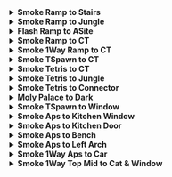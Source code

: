 <details>
  <summary><strong>Smoke Ramp to Stairs</strong></summary>
  <br>
  
  Normal Throw  <br>
  Loose lineup

  <div align="center">
    <img src="img\smoke_ramp_stairs_pos.png" alt="Position" width="33%"/>
    <img src="img\smoke_ramp_stairs_angle.png" alt="Angle" width="33%"/>
    <img src="img\smoke_ramp_stairs_result.png" alt="Result" width="33%"/>
  </div>
  
</details>

<details>
  <summary><strong>Smoke Ramp to Jungle</strong></summary>
  <br>
  
  Normal Throw  <br>
  Loose lineup

  <div align="center">
    <img src="img\smoke_ramp_jungle_pos.png" alt="Position" width="33%"/>
    <img src="img\smoke_ramp_jungle_angle.png" alt="Angle" width="33%"/>
    <img src="img\smoke_ramp_jungle_result.png" alt="Result" width="33%"/>
  </div>
  
</details>

<details>
  <summary><strong>Flash Ramp to ASite</strong></summary>
  <br>
  
  Normal Throw  <br>
  Loose lineup

  <div align="center">
    <img src="img\flash_ramp_asite_pos.png" alt="Position" width="33%"/>
    <img src="img\flash_ramp_asite_angle.png" alt="Angle" width="33%"/>
    <img src="img\flash_ramp_asite_result.png" alt="Result" width="33%"/>
  </div>
  
</details>

<details>
  <summary><strong>Smoke Ramp to CT</strong></summary>
  <br>
  
  Jump Throw  <br>
  Loose lineup

  <div align="center">
    <img src="img\smoke_ramp_ct_pos.png" alt="Position" width="33%"/>
    <img src="img\smoke_ramp_ct_angle.png" alt="Angle" width="33%"/>
    <img src="img\smoke_ramp_ct_result.png" alt="Result" width="33%"/>
  </div>
  
</details>

<details>
  <summary><strong>Smoke 1Way Ramp to CT</strong></summary>
  <br>
  
  Normal Throw  <br>
  Precise lineup

  <div align="center">
    <img src="img\smoke_1w_ramp_ct_pos.png" alt="Position" width="33%"/>
    <img src="img\smoke_1w_ramp_ct_angle.png" alt="Angle" width="33%"/>
    <img src="img\smoke_1w_ramp_ct_result.png" alt="Result" width="33%"/>
  </div>
  
</details>

<details>
  <summary><strong>Smoke TSpawn to CT</strong></summary>
  <br>
  
  Jump Throw  <br>
  Loose lineup

  <div align="center">
    <img src="img\smoke_t_ct_pos.png" alt="Position" width="33%"/>
    <img src="img\smoke_t_ct_angle.png" alt="Angle" width="33%"/>
    <img src="img\smoke_t_ct_result.png" alt="Result" width="33%"/>
  </div>
  
</details>

<details>
  <summary><strong>Smoke Tetris to CT</strong></summary>
  <br>
  
  Normal Throw  <br>
  Loose lineup

  <div align="center">
    <img src="img\smoke_tetris_ct_pos.png" alt="Position" width="33%"/>
    <img src="img\smoke_tetris_ct_angle.png" alt="Angle" width="33%"/>
    <img src="img\smoke_tetris_ct_result.png" alt="Result" width="33%"/>
  </div>
  
</details>

<details>
  <summary><strong>Smoke Tetris to Jungle</strong></summary>
  <br>
  
  Normal Throw  <br>
  Loose lineup

  <div align="center">
    <img src="img\smoke_tetris_jungle_pos.png" alt="Position" width="33%"/>
    <img src="img\smoke_tetris_jungle_angle.png" alt="Angle" width="33%"/>
    <img src="img\smoke_tetris_jungle_result.png" alt="Result" width="33%"/>
  </div>
  
</details>

<details>
  <summary><strong>Smoke Tetris to Connector</strong></summary>
  <br>
  
  Normal Throw  <br>
  Loose lineup

  <div align="center">
    <img src="img\smoke_tetris_con_pos.png" alt="Position" width="33%"/>
    <img src="img\smoke_tetris_con_angle.png" alt="Angle" width="33%"/>
    <img src="img\smoke_tetris_con_result.png" alt="Result" width="33%"/>
  </div>
  
</details>

<details>
  <summary><strong>Moly Palace to Dark</strong></summary>
  <br>
  
  Running Throw  <br>
  Loose lineup (better release late than early)

  <div align="center">
    <img src="img\moly_palace_dark_pos.png" alt="Position" width="45%"/>
    <img src="img\moly_palace_dark_angle.png" alt="Angle" width="45%"/>
    <img src="img\moly_palace_dark_throw.png" alt="Throw" width="45%"/>
    <img src="img\moly_palace_dark_result.png" alt="Result" width="45%"/>
  </div>
  
</details>

<details>
  <summary><strong>Smoke TSpawn to Window</strong></summary>
  <br>
  
  Crouch Walk Jump Throw<br>
  Precise lineup

  <div align="center">
    <img src="img\smoke_t_window_pos.png" alt="Position" width="45%"/>
    <img src="img\smoke_t_window_start.png" alt="Start" width="45%"/>
    <img src="img\smoke_t_window_throw.png" alt="Throw" width="45%"/>
    <img src="img\smoke_t_window_result.png" alt="Result" width="45%"/>
  </div>
  
  Walk Right + Jump Throw<br>
  Precise lineup

  <div align="center">
    <img src="img\smoke_t_window_alt1_pos.png" alt="Position" width="33%"/>
    <img src="img\smoke_t_window_alt1_angle.png" alt="Angle" width="33%"/>
    <img src="img\smoke_t_window_alt1_result.png" alt="Result" width="33%"/>
  </div>

</details>

<details>
  <summary><strong>Smoke Aps to Kitchen Window</strong></summary>
  <br>
  
  Jump Throw  <br>
  Loose lineup

  <div align="center">
    <img src="img\smoke_aps_kitchenwindow_angle.png" alt="Angle" width="45%"/>
    <img src="img\smoke_aps_kitchenwindow_result.png" alt="Result" width="45%"/>
  </div>
  
</details>

<details>
  <summary><strong>Smoke Aps to Kitchen Door</strong></summary>
  <br>
  
  Jump Throw  <br>
  Loose lineup

  <div align="center">
    <img src="img\smoke_aps_kitchen_door_pos.png" alt="Pos" width="33%"/>
    <img src="img\smoke_aps_kitchen_door_angle.png" alt="Angle" width="33%"/>
    <img src="img\smoke_aps_kitchen_door_result.png" alt="Result" width="33%"/>
  </div>
  
</details>

<details>
  <summary><strong>Smoke Aps to Bench</strong></summary>
  <br>
  
  Jump Throw  <br>
  Loose lineup

  <div align="center">
    <img src="img\smoke_aps_bench_pos.png" alt="Pos" width="33%"/>
    <img src="img\smoke_aps_bench_angle.png" alt="Angle" width="33%"/>
    <img src="img\smoke_aps_bench_result.png" alt="Result" width="33%"/>
  </div>
  
</details>

<details>
  <summary><strong>Smoke Aps to Left Arch</strong></summary>
  <br>
  
  Normal Throw  <br>
  Loose lineup

  <div align="center">
    <img src="img\smoke_aps_leftarch_pos.png" alt="Position" width="33%"/>
    <img src="img\smoke_aps_leftarch_angle.png" alt="Angle" width="33%"/>
    <img src="img\smoke_aps_leftarch_result.png" alt="Result" width="33%"/>
  </div>
  
</details>

<details>
  <summary><strong>Smoke 1Way Aps to Car</strong></summary>
  <br>
  
  Normal Throw  <br>
  Loose lineup

  <div align="center">
    <img src="img\smoke_1w_aps_car_pos.png" alt="Position" width="33%"/>
    <img src="img\smoke_1w_aps_car_angle.png" alt="Angle" width="33%"/>
    <img src="img\smoke_1w_aps_car_result.png" alt="Result" width="33%"/>
  </div>
  
</details>

<details>
  <summary><strong>Smoke 1Way Top Mid to Cat & Window</strong></summary>
  <br>
  
  Normal Throw  <br>
  Loose lineup

  <div align="center">
    <img src="img\smoke_1w_topmid_cat_pos.png" alt="Position" width="33%"/>
    <img src="img\smoke_1w_topmid_cat_angle.png" alt="Angle" width="33%"/>
    <img src="img\smoke_1w_topmid_cat_result.png" alt="Result" width="33%"/>
  </div>
  
</details>
